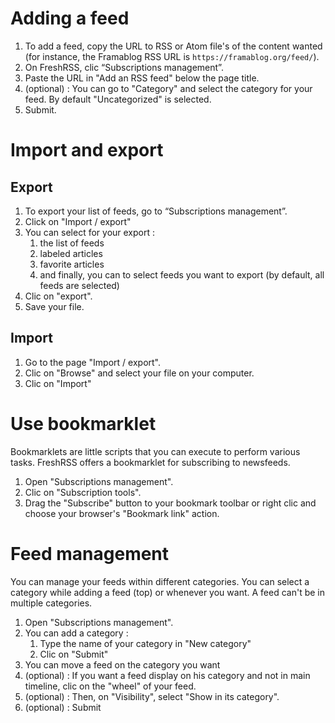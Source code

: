 # Adding a feed

 1. To add a feed, copy the URL to RSS or Atom file's of the content wanted (for instance, the Framablog RSS URL is `https://framablog.org/feed/`).
 2. On FreshRSS, clic “Subscriptions management”.
 3. Paste the URL in "Add an RSS feed" below the page title.
 4. (optional) : You can go to "Category" and select the category for your feed. By default "Uncategorized" is selected.
 5. Submit.

# Import and export

## Export

 1. To export your list of feeds, go to “Subscriptions management”.
 2. Click on "Import / export"
 3. You can select for your export :
    1. the list of feeds
    2. labeled articles
    3. favorite articles
    4. and finally, you can to select feeds you want to export (by default, all feeds are selected)
 4. Clic on "export".
 5. Save your file.
 
 ## Import
 
  1. Go to the page "Import / export".
  2. Clic on "Browse" and select your file on your computer.
  3. Clic on "Import"
  
# Use bookmarklet

Bookmarklets are little scripts that you can execute to perform various tasks. FreshRSS offers a bookmarklet for subscribing to newsfeeds.

 1. Open "Subscriptions management".
 2. Clic on "Subscription tools".
 3. Drag the "Subscribe" button to your bookmark toolbar or right clic and choose your browser's "Bookmark link" action.

# Feed management

You can manage your feeds within different categories. You can select a category while adding a feed (top) or whenever you want. A feed can't be in multiple categories.

 1. Open "Subscriptions management".
 2. You can add a category :
    1. Type the name of your category in "New category"
    2. Clic on "Submit"
 3. You can move a feed on the category you want
 4. (optional) : If you want a feed display on his category and not in main timeline, clic on the "wheel" of your feed.
 5. (optional) : Then, on "Visibility", select "Show in its category".
 6. (optional) : Submit
